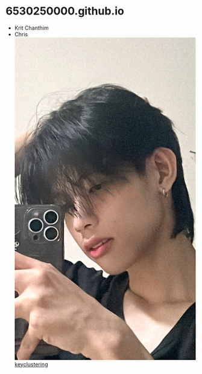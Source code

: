 # 6530250000.github.io
 - Krit Chanthim
 - Chris
![alt text](08105DA6-B95E-4EEB-800B-4CC6AA2C43E6.jpeg)
[keyclustering](keyclustering.md)
